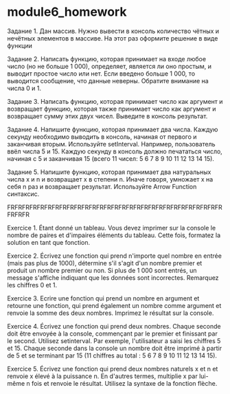 # module6_homework

Задание 1.
Дан массив. Нужно вывести в консоль количество чётных и нечётных 
элементов в массиве. На этот раз оформите решение в виде функции

Задание 2.
Написать функцию, которая принимает на входе любое число (но не больше 1 000), 
определяет, является ли оно простым, и выводит простое число или нет. 
Если введено больше 1 000, то выводится сообщение, что данные неверны. Обратите внимание на числа 0 и 1.

Задание 3.
Написать функцию, которая принимает число как аргумент и возвращает функцию, 
которая также принимает число как аргумент и возвращает сумму этих двух чисел. 
Выведите в консоль результат.

Задание 4.
Напишите функцию, которая принимает два числа. Каждую секунду необходимо выводить в консоль, 
начиная от первого и заканчивая вторым. Используйте setInterval.
Например, пользователь ввёл числа 5 и 15. Каждую секунду в консоль 
должно печататься число, начиная с 5 и заканчивая 15 (всего 11 чисел: 5 6 7 8 9 10 11 12 13 14 15).

Задание 5.
Напишите функцию, которая принимает два натуральных числа x и n и возвращает x в степени n. 
Иначе говоря, умножает x на себя n раз и возвращает результат.
Используйте Arrow Function синтаксис.

FRFRFRFRFRFRFRFRFRFRFRFRFRFRFRFRFRFRFRFRFRFRFRFRFRFRFRFRFRFRFRFR

Exercice 1.
Étant donné un tableau. Vous devez imprimer sur la console le nombre de paires et d'impaires
éléments du tableau. Cette fois, formatez la solution en tant que fonction.

Exercice 2.
Écrivez une fonction qui prend n'importe quel nombre en entrée (mais pas plus de 1000),
détermine s'il s'agit d'un nombre premier et produit un nombre premier ou non.
Si plus de 1 000 sont entrés, un message s'affiche indiquant que les données sont incorrectes. Remarquez les chiffres 0 et 1.

Exercice 3.
Ecrire une fonction qui prend un nombre en argument et retourne une fonction,
qui prend également un nombre comme argument et renvoie la somme des deux nombres.
Imprimez le résultat sur la console.

Exercice 4.
Écrivez une fonction qui prend deux nombres. Chaque seconde doit être envoyée à la console,
commençant par le premier et finissant par le second. Utilisez setinterval.
Par exemple, l'utilisateur a saisi les chiffres 5 et 15. Chaque seconde dans la console
un nombre doit être imprimé à partir de 5 et se terminant par 15 (11 chiffres au total : 5 6 7 8 9 10 11 12 13 14 15).

Exercice 5.
Écrivez une fonction qui prend deux nombres naturels x et n et renvoie x élevé à la puissance n.
En d'autres termes, multiplie x par lui-même n fois et renvoie le résultat.
Utilisez la syntaxe de la fonction flèche.


